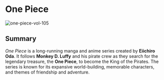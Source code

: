 # One Piece
![one-piece-vol-105](https://github.com/user-attachments/assets/6a15c831-874c-4e71-b983-555e63a5a583)

## Summary
*One Piece* is a long-running manga and anime series created by **Eiichiro Oda**. It follows **Monkey D. Luffy** and his pirate crew as they search for the legendary treasure, the **One Piece**, to become the King of the Pirates. The series is known for its expansive world-building, memorable characters, and themes of friendship and adventure.
